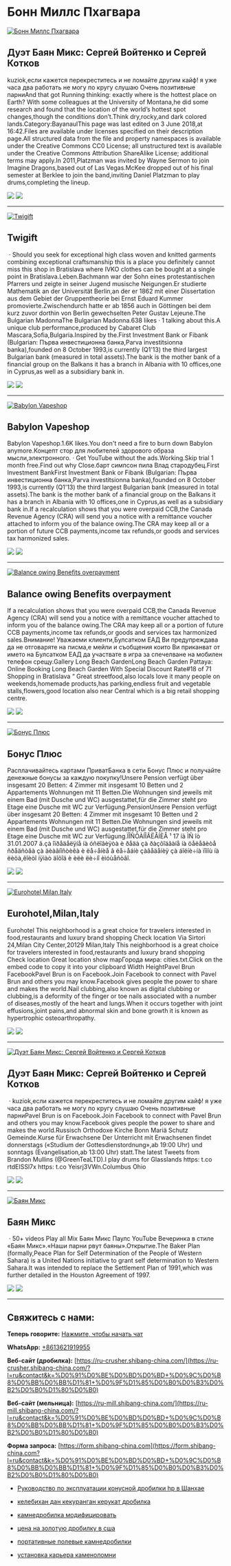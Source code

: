 # Бонн Миллс Пхагвара

<a href="https://swt.shibang-china.com/?l=ru&img&k=%D0%91%D0%BE%D0%BD%D0%BD+%D0%9C%D0%B8%D0%BB%D0%BB%D1%81+%D0%9F%D1%85%D0%B0%D0%B3%D0%B2%D0%B0%D1%80%D0%B0" target="_blank">![Бонн Миллс Пхагвара](http://static.shibang-china.com/all-800x300/884.jpg)</a>

## Дуэт Баян Микс: Сергей Войтенко и Сергей Котков
kuziok,если кажется перекреститесь и не ломайте другим кайф! я уже часа два работать не могу по кругу слушаю Очень позитивные парниAnd that got Running thinking: exactly where is the hottest place on Earth? With some colleagues at the University of Montana,he did some research and found that the location of the world’s hottest spot changes,though the conditions don’t.Think dry,rocky,and dark colored lands.Category:BayanaulThis page was last edited on 3 June 2018,at 16:42.Files are available under licenses specified on their description page.All structured data from the file and property namespaces is available under the Creative Commons CC0 License; all unstructured text is available under the Creative Commons Attribution ShareAlike License; additional terms may apply.In 2011,Platzman was invited by Wayne Sermon to join Imagine Dragons,based out of Las Vegas.McKee dropped out of his final semester at Berklee to join the band,inviting Daniel Platzman to play drums,completing the lineup.


<a href="https://whatsapp.shibangsoft.com/WhatsApp.php" target="_blank" title="WhatsApp">![](http://static.shibang-china.com/icon/whatsapp.png)</a> <a href="https://swt.shibang-china.com/?l=ru&icon&k=%D0%91%D0%BE%D0%BD%D0%BD+%D0%9C%D0%B8%D0%BB%D0%BB%D1%81+%D0%9F%D1%85%D0%B0%D0%B3%D0%B2%D0%B0%D1%80%D0%B0" target="_blank">![](http://static.shibang-china.com/icon/chat-ru.png)</a>

---

<a href="https://swt.shibang-china.com/?l=ru&img&k=%D0%91%D0%BE%D0%BD%D0%BD+%D0%9C%D0%B8%D0%BB%D0%BB%D1%81+%D0%9F%D1%85%D0%B0%D0%B3%D0%B2%D0%B0%D1%80%D0%B0" target="_blank">![Twigift](http://static.shibang-china.com/all-800x300/538.jpg)</a>

## Twigift
&nbsp;&#0183;&#32;Should you seek for exceptional high class woven and knitted garments combining exceptional craftsmanship this is a place you definitely cannot miss this shop in Bratislava where IVKO clothes can be bought at a single point in Bratislava.Leben.Bachmann war der Sohn eines protestantischen Pfarrers und zeigte in seiner Jugend musische Neigungen.Er studierte Mathematik an der Universit&#228;t Berlin,an der er 1862 mit einer Dissertation aus dem Gebiet der Gruppentheorie bei Ernst Eduard Kummer promovierte.Zwischendurch hatte er ab 1856 auch in G&#246;ttingen bei dem kurz zuvor dorthin von Berlin gewechselten Peter Gustav Lejeune.The Bulgarian MadonnaThe Bulgarian Madonna.638 likes &#183; 1 talking about this.A unique club performance,produced by Cabaret Club Mascara,Sofia,Bulgaria.Inspired by the.First Investment Bank or Fibank (Bulgarian: Първа инвестиционна банка,Parva investitsionna banka),founded on 8 October 1993,is currently (Q1'13) the third largest Bulgarian bank (measured in total assets).The bank is the mother bank of a financial group on the Balkans it has a branch in Albania with 10 offices,one in Cyprus,as well as a subsidiary bank in.


<a href="https://whatsapp.shibangsoft.com/WhatsApp.php" target="_blank" title="WhatsApp">![](http://static.shibang-china.com/icon/whatsapp.png)</a> <a href="https://swt.shibang-china.com/?l=ru&icon&k=%D0%91%D0%BE%D0%BD%D0%BD+%D0%9C%D0%B8%D0%BB%D0%BB%D1%81+%D0%9F%D1%85%D0%B0%D0%B3%D0%B2%D0%B0%D1%80%D0%B0" target="_blank">![](http://static.shibang-china.com/icon/chat-ru.png)</a>

---

<a href="https://swt.shibang-china.com/?l=ru&img&k=%D0%91%D0%BE%D0%BD%D0%BD+%D0%9C%D0%B8%D0%BB%D0%BB%D1%81+%D0%9F%D1%85%D0%B0%D0%B3%D0%B2%D0%B0%D1%80%D0%B0" target="_blank">![Babylon Vapeshop](http://static.shibang-china.com/all-800x300/1244.jpg)</a>

## Babylon Vapeshop
Babylon Vapeshop.1.6K likes.You don't need a fire to burn down Babylon anymore.Концепт стор для любителей здорового образа мысли,электронного.&nbsp;&#0183;&#32;Get YouTube without the ads.Working.Skip trial 1 month free.Find out why Close.барт симпсон пила Влад стародубец.First Investment BankFirst Investment Bank or Fibank (Bulgarian: Първа инвестиционна банка,Parva investitsionna banka),founded on 8 October 1993,is currently (Q1'13) the third largest Bulgarian bank (measured in total assets).The bank is the mother bank of a financial group on the Balkans it has a branch in Albania with 10 offices,one in Cyprus,as well as a subsidiary bank in.If a recalculation shows that you were overpaid CCB,the Canada Revenue Agency (CRA) will send you a notice with a remittance voucher attached to inform you of the balance owing.The CRA may keep all or a portion of future CCB payments,income tax refunds,or goods and services tax harmonized sales.


<a href="https://whatsapp.shibangsoft.com/WhatsApp.php" target="_blank" title="WhatsApp">![](http://static.shibang-china.com/icon/whatsapp.png)</a> <a href="https://swt.shibang-china.com/?l=ru&icon&k=%D0%91%D0%BE%D0%BD%D0%BD+%D0%9C%D0%B8%D0%BB%D0%BB%D1%81+%D0%9F%D1%85%D0%B0%D0%B3%D0%B2%D0%B0%D1%80%D0%B0" target="_blank">![](http://static.shibang-china.com/icon/chat-ru.png)</a>

---

<a href="https://swt.shibang-china.com/?l=ru&img&k=%D0%91%D0%BE%D0%BD%D0%BD+%D0%9C%D0%B8%D0%BB%D0%BB%D1%81+%D0%9F%D1%85%D0%B0%D0%B3%D0%B2%D0%B0%D1%80%D0%B0" target="_blank">![Balance owing Benefits overpayment](http://static.shibang-china.com/all-800x300/465.jpg)</a>

## Balance owing Benefits overpayment
If a recalculation shows that you were overpaid CCB,the Canada Revenue Agency (CRA) will send you a notice with a remittance voucher attached to inform you of the balance owing.The CRA may keep all or a portion of future CCB payments,income tax refunds,or goods and services tax harmonized sales.Внимание! Уважаеми клиенти,Булсатком ЕАД Ви предупреждава да не отговаряте на писма,е мейли и съобщения които Ви приканват от името на Булсатком ЕАД да участвате в игра за спечелване на мобилен телефон срещу.Gallery Long Beach GardenLong Beach Garden Pattaya: Online Booking Long Beach Garden With Special Discount Rate#18 of 71 Shopping in Bratislava “ Great streetfood,also locals love it many people on weekends,homemade products,has parking,endless fruit and vegetable stalls,flowers,good location also near Central which is a big retail shopping centre.


<a href="https://whatsapp.shibangsoft.com/WhatsApp.php" target="_blank" title="WhatsApp">![](http://static.shibang-china.com/icon/whatsapp.png)</a> <a href="https://swt.shibang-china.com/?l=ru&icon&k=%D0%91%D0%BE%D0%BD%D0%BD+%D0%9C%D0%B8%D0%BB%D0%BB%D1%81+%D0%9F%D1%85%D0%B0%D0%B3%D0%B2%D0%B0%D1%80%D0%B0" target="_blank">![](http://static.shibang-china.com/icon/chat-ru.png)</a>

---

<a href="https://swt.shibang-china.com/?l=ru&img&k=%D0%91%D0%BE%D0%BD%D0%BD+%D0%9C%D0%B8%D0%BB%D0%BB%D1%81+%D0%9F%D1%85%D0%B0%D0%B3%D0%B2%D0%B0%D1%80%D0%B0" target="_blank">![Бонус Плюс](http://static.shibang-china.com/all-800x300/311.jpg)</a>

## Бонус Плюс
Расплачивайтесь картами ПриватБанка в сети Бонус Плюс и получайте денежные бонусы за каждую покупку!Unsere Pension verf&#252;gt &#252;ber insgesamt 20 Betten: 4 Zimmer mit insgesamt 10 Betten und 2 Appartements Wohnungen mit 11 Betten.Die Wohnungen sind jeweils mit einem Bad (mit Dusche und WC) ausgestattet,f&#252;r die Zimmer steht pro Etage eine Dusche mit WC zur Verf&#252;gung.PensionUnsere Pension verf&#252;gt &#252;ber insgesamt 20 Betten: 4 Zimmer mit insgesamt 10 Betten und 2 Appartements Wohnungen mit 11 Betten.Die Wohnungen sind jeweils mit einem Bad (mit Dusche und WC) ausgestattet,f&#252;r die Zimmer steht pro Etage eine Dusche mit WC zur Verf&#252;gung.&#207;&#206;&#209;&#210;&#192;&#205;&#206;&#194;&#203;&#197;&#205;&#200;&#197; &#185; 17 &#237;&#224; &#204;&#209; &#238;&#242; 31.01.2007 &#227;.&#231;&#224; &#238;&#239;&#240;&#229;&#228;&#229;&#235;&#255;&#237;&#229; &#237;&#224; &#243;&#241;&#235;&#238;&#226;&#232;&#255;&#242;&#224; &#232; &#240;&#229;&#228;&#224; &#231;&#224; &#240;&#224;&#231;&#245;&#238;&#228;&#226;&#224;&#237;&#229; &#237;&#224; &#246;&#229;&#235;&#229;&#226;&#232;&#242;&#229; &#241;&#240;&#229;&#228;&#241;&#242;&#226;&#224; &#231;&#224; &#228;&#232;&#224;&#227;&#237;&#238;&#241;&#242;&#232;&#234;&#224; &#232; &#235;&#229;&#247;&#229;&#237;&#232;&#229; &#226; &#235;&#229;&#247;&#229;&#225;&#237;&#232; &#231;&#224;&#226;&#229;&#228;&#229;&#237;&#232;&#255; &#231;&#224; &#225;&#238;&#235;&#237;&#232;&#247;&#237;&#224; &#239;&#238;&#236;&#238;&#249; &#237;&#224; &#235;&#232;&#246;&#224;,&#234;&#238;&#232;&#242;&#238; &#237;&#255;&#236;&#224;&#242; &#228;&#238;&#245;&#238;&#228; &#232; &#232;&#235;&#232; &#235;&#232;&#247;&#237;&#238; &#232;&#236;&#243;&#249;&#229;&#241;&#242;&#226;&#238;.


<a href="https://whatsapp.shibangsoft.com/WhatsApp.php" target="_blank" title="WhatsApp">![](http://static.shibang-china.com/icon/whatsapp.png)</a> <a href="https://swt.shibang-china.com/?l=ru&icon&k=%D0%91%D0%BE%D0%BD%D0%BD+%D0%9C%D0%B8%D0%BB%D0%BB%D1%81+%D0%9F%D1%85%D0%B0%D0%B3%D0%B2%D0%B0%D1%80%D0%B0" target="_blank">![](http://static.shibang-china.com/icon/chat-ru.png)</a>

---

<a href="https://swt.shibang-china.com/?l=ru&img&k=%D0%91%D0%BE%D0%BD%D0%BD+%D0%9C%D0%B8%D0%BB%D0%BB%D1%81+%D0%9F%D1%85%D0%B0%D0%B3%D0%B2%D0%B0%D1%80%D0%B0" target="_blank">![Eurohotel,Milan,Italy](http://static.shibang-china.com/all-800x300/1067.jpg)</a>

## Eurohotel,Milan,Italy
Eurohotel This neighborhood is a great choice for travelers interested in food,restaurants and luxury brand shopping Check location Via Sirtori 24,Milan City Center,20129 Milan,Italy This neighborhood is a great choice for travelers interested in food,restaurants and luxury brand shopping Check location Great location show mapГорода мира: cities.txt.Click on the embed code to copy it into your clipboard Width HeightPavel Brun FacebookPavel Brun is on Facebook.Join Facebook to connect with Pavel Brun and others you may know.Facebook gives people the power to share and makes the world.Nail clubbing,also known as digital clubbing or clubbing,is a deformity of the finger or toe nails associated with a number of diseases,mostly of the heart and lungs.When it occurs together with joint effusions,joint pains,and abnormal skin and bone growth it is known as hypertrophic osteoarthropathy.


<a href="https://whatsapp.shibangsoft.com/WhatsApp.php" target="_blank" title="WhatsApp">![](http://static.shibang-china.com/icon/whatsapp.png)</a> <a href="https://swt.shibang-china.com/?l=ru&icon&k=%D0%91%D0%BE%D0%BD%D0%BD+%D0%9C%D0%B8%D0%BB%D0%BB%D1%81+%D0%9F%D1%85%D0%B0%D0%B3%D0%B2%D0%B0%D1%80%D0%B0" target="_blank">![](http://static.shibang-china.com/icon/chat-ru.png)</a>

---

<a href="https://swt.shibang-china.com/?l=ru&img&k=%D0%91%D0%BE%D0%BD%D0%BD+%D0%9C%D0%B8%D0%BB%D0%BB%D1%81+%D0%9F%D1%85%D0%B0%D0%B3%D0%B2%D0%B0%D1%80%D0%B0" target="_blank">![Дуэт Баян Микс: Сергей Войтенко и Сергей Котков](http://static.shibang-china.com/all-800x300/930.jpg)</a>

## Дуэт Баян Микс: Сергей Войтенко и Сергей Котков
&nbsp;&#0183;&#32;kuziok,если кажется перекреститесь и не ломайте другим кайф! я уже часа два работать не могу по кругу слушаю Очень позитивные парниPavel Brun is on Facebook.Join Facebook to connect with Pavel Brun and others you may know.Facebook gives people the power to share and makes the world.Russisch Orthodoxe Kirche Bonn Mari&#228; Schutz Gemeinde.Kurse f&#252;r Erwachsene Der Unterricht mit Erwachsenen findet donnerstags (&#171;Studium der Gottesdienstordnung&#187;,ab 19:00 Uhr) und sonntags (Evangelisation,ab 13:00 Uhr) statt.The latest Tweets from Brandon Mullins (@GreenTeaLTD).I play drums for Glasslands https: t.co rtdEISSl7x https: t.co Yeisrj3VWn.Columbus Ohio


<a href="https://whatsapp.shibangsoft.com/WhatsApp.php" target="_blank" title="WhatsApp">![](http://static.shibang-china.com/icon/whatsapp.png)</a> <a href="https://swt.shibang-china.com/?l=ru&icon&k=%D0%91%D0%BE%D0%BD%D0%BD+%D0%9C%D0%B8%D0%BB%D0%BB%D1%81+%D0%9F%D1%85%D0%B0%D0%B3%D0%B2%D0%B0%D1%80%D0%B0" target="_blank">![](http://static.shibang-china.com/icon/chat-ru.png)</a>

---

<a href="https://swt.shibang-china.com/?l=ru&img&k=%D0%91%D0%BE%D0%BD%D0%BD+%D0%9C%D0%B8%D0%BB%D0%BB%D1%81+%D0%9F%D1%85%D0%B0%D0%B3%D0%B2%D0%B0%D1%80%D0%B0" target="_blank">![Баян Микс](http://static.shibang-china.com/all-800x300/1071.jpg)</a>

## Баян Микс
&nbsp;&#0183;&#32;50+ videos Play all Mix Баян Микс Паулс YouTube Вечеринка в стиле &#171;Баян Микс&#187;.&#171;Наши парни рвут баяны&#187;.Открытие.The Baker Plan (formally,Peace Plan for Self Determination of the People of Western Sahara) is a United Nations initiative to grant self determination to Western Sahara.It was intended to replace the Settlement Plan of 1991,which was further detailed in the Houston Agreement of 1997.

<a href="https://whatsapp.shibangsoft.com/WhatsApp.php" target="_blank" title="WhatsApp">![](http://static.shibang-china.com/icon/whatsapp.png)</a> <a href="https://swt.shibang-china.com/?l=ru&icon&k=%D0%91%D0%BE%D0%BD%D0%BD+%D0%9C%D0%B8%D0%BB%D0%BB%D1%81+%D0%9F%D1%85%D0%B0%D0%B3%D0%B2%D0%B0%D1%80%D0%B0" target="_blank">![](http://static.shibang-china.com/icon/chat-ru.png)</a>

---
## Свяжитесь с нами:

**Теперь говорите:** [Нажмите, чтобы начать чат](https://swt.shibang-china.com?l=ru&contact&k=%D0%91%D0%BE%D0%BD%D0%BD+%D0%9C%D0%B8%D0%BB%D0%BB%D1%81+%D0%9F%D1%85%D0%B0%D0%B3%D0%B2%D0%B0%D1%80%D0%B0)

**WhatsApp:**  [+8613621919955](https://whatsapp.shibangsoft.com/WhatsApp.php)

**Веб-сайт (дробилка):** [https://ru-crusher.shibang-china.com/](https://ru-crusher.shibang-china.com/?l=ru&contact&k=%D0%91%D0%BE%D0%BD%D0%BD+%D0%9C%D0%B8%D0%BB%D0%BB%D1%81+%D0%9F%D1%85%D0%B0%D0%B3%D0%B2%D0%B0%D1%80%D0%B0)

**Веб-сайт (мельница):** [https://ru-mill.shibang-china.com/](https://ru-mill.shibang-china.com/?l=ru&contact&k=%D0%91%D0%BE%D0%BD%D0%BD+%D0%9C%D0%B8%D0%BB%D0%BB%D1%81+%D0%9F%D1%85%D0%B0%D0%B3%D0%B2%D0%B0%D1%80%D0%B0)

**Форма запроса:** [https://form.shibang-china.com](https://form.shibang-china.com?l=ru&contact&k=%D0%91%D0%BE%D0%BD%D0%BD+%D0%9C%D0%B8%D0%BB%D0%BB%D1%81+%D0%9F%D1%85%D0%B0%D0%B3%D0%B2%D0%B0%D1%80%D0%B0)

* [Руководство по эксплуатации конусной дробилки hp в Шанхае](../125/%D0%A0%D1%83%D0%BA%D0%BE%D0%B2%D0%BE%D0%B4%D1%81%D1%82%D0%B2%D0%BE%20%D0%BF%D0%BE%20%D1%8D%D0%BA%D1%81%D0%BF%D0%BB%D1%83%D0%B0%D1%82%D0%B0%D1%86%D0%B8%D0%B8%20%D0%BA%D0%BE%D0%BD%D1%83%D1%81%D0%BD%D0%BE%D0%B9%20%D0%B4%D1%80%D0%BE%D0%B1%D0%B8%D0%BB%D0%BA%D0%B8%20hp%20%D0%B2%20%D0%A8%D0%B0%D0%BD%D1%85%D0%B0%D0%B5.md)

* [келебихан дан кекуранган керукат дробилка](../121/%D0%BA%D0%B5%D0%BB%D0%B5%D0%B1%D0%B8%D1%85%D0%B0%D0%BD%20%D0%B4%D0%B0%D0%BD%20%D0%BA%D0%B5%D0%BA%D1%83%D1%80%D0%B0%D0%BD%D0%B3%D0%B0%D0%BD%20%D0%BA%D0%B5%D1%80%D1%83%D0%BA%D0%B0%D1%82%20%D0%B4%D1%80%D0%BE%D0%B1%D0%B8%D0%BB%D0%BA%D0%B0.md)

* [камнедробилка модифицировать](../121/%D0%BA%D0%B0%D0%BC%D0%BD%D0%B5%D0%B4%D1%80%D0%BE%D0%B1%D0%B8%D0%BB%D0%BA%D0%B0%20%D0%BC%D0%BE%D0%B4%D0%B8%D1%84%D0%B8%D1%86%D0%B8%D1%80%D0%BE%D0%B2%D0%B0%D1%82%D1%8C.md)

* [цена на золотую дробилку в сша](../121/%D1%86%D0%B5%D0%BD%D0%B0%20%D0%BD%D0%B0%20%D0%B7%D0%BE%D0%BB%D0%BE%D1%82%D1%83%D1%8E%20%D0%B4%D1%80%D0%BE%D0%B1%D0%B8%D0%BB%D0%BA%D1%83%20%D0%B2%20%D1%81%D1%88%D0%B0.md)

* [портативные полевые камнедробилки](../123/%D0%BF%D0%BE%D1%80%D1%82%D0%B0%D1%82%D0%B8%D0%B2%D0%BD%D1%8B%D0%B5%20%D0%BF%D0%BE%D0%BB%D0%B5%D0%B2%D1%8B%D0%B5%20%D0%BA%D0%B0%D0%BC%D0%BD%D0%B5%D0%B4%D1%80%D0%BE%D0%B1%D0%B8%D0%BB%D0%BA%D0%B8.md)

* [установка карьера каменоломни](../125/%D1%83%D1%81%D1%82%D0%B0%D0%BD%D0%BE%D0%B2%D0%BA%D0%B0%20%D0%BA%D0%B0%D1%80%D1%8C%D0%B5%D1%80%D0%B0%20%D0%BA%D0%B0%D0%BC%D0%B5%D0%BD%D0%BE%D0%BB%D0%BE%D0%BC%D0%BD%D0%B8.md)